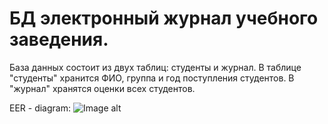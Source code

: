# БД электронный журнал учебного заведения.
База данных состоит из двух таблиц: студенты и журнал.
В таблице "студенты" хранится ФИО, группа и год поступления студентов.
В "журнал" хранятся оценки всех студентов.

EER - diagram:
![Image alt](https://github.com/Bulgakov-Nikita/eg/raw/main/eer_journal.png)

